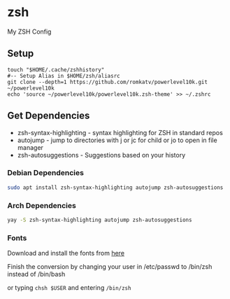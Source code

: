 # zsh

My ZSH Config

## Setup

```
touch "$HOME/.cache/zshhistory"
#-- Setup Alias in $HOME/zsh/aliasrc
git clone --depth=1 https://github.com/romkatv/powerlevel10k.git ~/powerlevel10k
echo 'source ~/powerlevel10k/powerlevel10k.zsh-theme' >> ~/.zshrc
```

## Get Dependencies

- zsh-syntax-highlighting - syntax highlighting for ZSH in standard repos
- autojump - jump to directories with j or jc for child or jo to open in file manager
- zsh-autosuggestions - Suggestions based on your history

### Debian Dependencies

```bash
sudo apt install zsh-syntax-highlighting autojump zsh-autosuggestions
```

### Arch Dependencies

```bash
yay -S zsh-syntax-highlighting autojump zsh-autosuggestions
```

### Fonts

Download and install the fonts from [here](https://github.com/romkatv/powerlevel10k#fonts)
  
Finish the conversion by changing your user in /etc/passwd to /bin/zsh instead of /bin/bash

or typing `chsh $USER` and entering `/bin/zsh`
